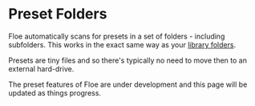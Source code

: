 <!--
SPDX-FileCopyrightText: 2024 Sam Windell
SPDX-License-Identifier: GPL-3.0-or-later
-->

# Preset Folders
Floe automatically scans for presets in a set of folders - including subfolders. This works in the exact same way as your [library folders](./library-folders.md).

Presets are tiny files and so there's typically no need to move then to an external hard-drive.

<div class="warning">
The preset features of Floe are under development and this page will be updated as things progress.
